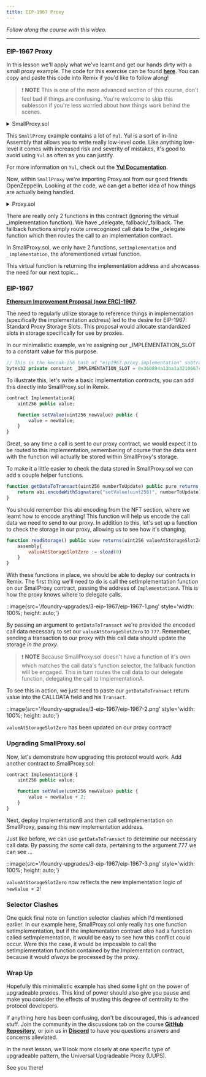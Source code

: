 ```yaml
---
title: EIP-1967 Proxy
---
```


_Follow along the course with this video._

---

### EIP-1967 Proxy

In this lesson we'll apply what we've learnt and get our hands dirty with a small proxy example. The code for this exercise can be found [**here**](https://github.com/Cyfrin/foundry-upgrades-f23/tree/main/src/sublesson). You can copy and paste this code into Remix if you'd like to follow along!

> ❗ **NOTE**
> This is one of the more advanced section of this course, don't feel bad if things are confusing. You're welcome to skip this sublesson if you're less worried about how things work behind the scenes.

<details>
<summary>SmallProxy.sol</summary>

```js
// SPDX-License-Identifier: MIT

pragma solidity ^0.8.19;

import "@openzeppelin/contracts/proxy/Proxy.sol";

contract SmallProxy is Proxy {
    // This is the keccak-256 hash of "eip1967.proxy.implementation" subtracted by 1
    bytes32 private constant _IMPLEMENTATION_SLOT = 0x360894a13ba1a3210667c828492db98dca3e2076cc3735a920a3ca505d382bbc;

    function setImplementation(address newImplementation) public {
        assembly {
            sstore(_IMPLEMENTATION_SLOT, newImplementation)
        }
    }

    function _implementation() internal view override returns (address implementationAddress) {
        assembly {
            implementationAddress := sload(_IMPLEMENTATION_SLOT)
        }
    }
```

</details>

This `SmallProxy` example contains a lot of `Yul`. Yul is a sort of in-line Assembly that allows you to write really low-level code. Like anything low-level it comes with increased risk and severity of mistakes, it's good to avoid using `Yul` as often as you can justify.

For more information on `Yul`, check out the [**Yul Documentation**](https://docs.soliditylang.org/en/latest/yul.html).

Now, within `SmallProxy` we're importing Proxy.sol from our good friends OpenZeppelin. Looking at the code, we can get a better idea of how things are actually being handled.

<details>
<summary>Proxy.sol</summary>

```js
// SPDX-License-Identifier: MIT
// OpenZeppelin Contracts (last updated v5.0.0) (proxy/Proxy.sol)

pragma solidity ^0.8.20;

/**
 * @dev This abstract contract provides a fallback function that delegates all calls to another contract using the EVM
 * instruction `delegatecall`. We refer to the second contract as the _implementation_ behind the proxy, and it has to
 * be specified by overriding the virtual {_implementation} function.
 *
 * Additionally, delegation to the implementation can be triggered manually through the {_fallback} function, or to a
 * different contract through the {_delegate} function.
 *
 * The success and return data of the delegated call will be returned back to the caller of the proxy.
 */
abstract contract Proxy {
    /**
     * @dev Delegates the current call to `implementation`.
     *
     * This function does not return to its internal call site, it will return directly to the external caller.
     */
    function _delegate(address implementation) internal virtual {
        assembly {
            // Copy msg.data. We take full control of memory in this inline assembly
            // block because it will not return to Solidity code. We overwrite the
            // Solidity scratch pad at memory position 0.
            calldatacopy(0, 0, calldatasize())

            // Call the implementation.
            // out and outsize are 0 because we don't know the size yet.
            let result := delegatecall(gas(), implementation, 0, calldatasize(), 0, 0)

            // Copy the returned data.
            returndatacopy(0, 0, returndatasize())

            switch result
            // delegatecall returns 0 on error.
            case 0 {
                revert(0, returndatasize())
            }
            default {
                return(0, returndatasize())
            }
        }
    }

    /**
     * @dev This is a virtual function that should be overridden so it returns the address to which the fallback
     * function and {_fallback} should delegate.
     */
    function _implementation() internal view virtual returns (address);

    /**
     * @dev Delegates the current call to the address returned by `_implementation()`.
     *
     * This function does not return to its internal call site, it will return directly to the external caller.
     */
    function _fallback() internal virtual {
        _delegate(_implementation());
    }

    /**
     * @dev Fallback function that delegates calls to the address returned by `_implementation()`. Will run if no other
     * function in the contract matches the call data.
     */
    fallback() external payable virtual {
        _fallback();
    }
}
```

</details>

There are really only 2 functions in this contract (ignoring the virtual \_implementation function). We have \_delegate, fallback/\_fallback. The fallback functions simply route unrecognized call data to the \_delegate function which then routes the call to an implementation contract.

In SmallProxy.sol, we only have 2 functions, `setImplementation` and `_implementation`, the aforementioned virtual function.

This virtual function is returning the implementation address and showcases the need for our next topic...

### EIP-1967

[**Ethereum Improvement Proposal (now ERC)-1967**](https://eips.ethereum.org/EIPS/eip-1967).

The need to regularly utilize storage to reference things in implementation (specifically the implementation address) led to the desire for EIP-1967: Standard Proxy Storage Slots. This proposal would allocate standardized slots in storage specifically for use by proxies.

In our minimalistic example, we're assigning our \_IMPLEMENTATION_SLOT to a constant value for this purpose.

```js
// This is the keccak-256 hash of "eip1967.proxy.implementation" subtracted by 1
bytes32 private constant _IMPLEMENTATION_SLOT = 0x360894a13ba1a3210667c828492db98dca3e2076cc3735a920a3ca505d382bbc;
```

To illustrate this, let's write a basic implementation contracts, you can add this directly into SmallProxy.sol in Remix.

```js
contract ImplementationA{
    uint256 public value;

    function setValue(uint256 newValue) public {
        value = newValue;
    }
}
```

Great, so any time a call is sent to our proxy contract, we would expect it to be routed to this implementation, remembering of course that the data sent with the function will actually be stored within SmallProxy's storage.

To make it a little easier to check the data stored in SmallProxy.sol we can add a couple helper functions.

```js
function getDataToTransact(uint256 numberToUpdate) public pure returns (bytes memory){
    return abi.encodeWithSignature("setValue(uint256)", numberToUpdate)
}
```

You should remember this abi encoding from the NFT section, where we learnt how to encode anything! This function will help us encode the call data we need to send to our proxy. In addition to this, let's set up a function to check the storage in our proxy, allowing us to see how it's changing.

```js
function readStorage() public view returns(uint256 valueAtStorageSlotZero){
    assembly{
        valueAtStorageSlotZero := sload(0)
    }
}
```

With these functions in place, we should be able to deploy our contracts in Remix. The first thing we'll need to do is call the setImplementation function on our SmallProxy contract, passing the address of `ImplementationA`. This is how the proxy knows where to delegate calls.

::image{src='/foundry-upgrades/3-eip-1967/eip-1967-1.png' style='width: 100%; height: auto;'}

By passing an argument to `getDataToTransact` we're provided the encoded call data necessary to set our `valueAtStorageSlotZero` to `777`. Remember, sending a transaction to our proxy with this call data should update the storage _in the proxy_.

> ❗ **NOTE**
> Because SmallProxy.sol doesn't have a function of it's own which matches the call data's function selector, the fallback function will be engaged. This in turn routes the call data to our delegate function, delegating the call to ImplementationA.

To see this in action, we just need to paste our `getDataToTransact` return value into the CALLDATA field and his `Transact`.

::image{src='/foundry-upgrades/3-eip-1967/eip-1967-2.png' style='width: 100%; height: auto;'}

`valueAtStorageSlotZero` has been updated on our proxy contract!

### Upgrading SmallProxy.sol

Now, let's demonstrate how upgrading this protocol would work. Add another contract to SmallProxy.sol:

```js
contract ImplementationB {
    uint256 public value;

    function setValue(uint256 newValue) public {
        value = newValue + 2;
    }
}
```

Next, deploy ImplementationB and then call setImplementation on SmallProxy, passing this new implementation address.

Just like before, we can use `getDataToTransact` to determine our necessary call data. By passing _the same_ call data, pertaining to the argument 777 we can see ...

::image{src='/foundry-upgrades/3-eip-1967/eip-1967-3.png' style='width: 100%; height: auto;'}

`valueAtStorageSlotZero` now reflects the new implementation logic of `newValue + 2`!

### Selector Clashes

One quick final note on function selector clashes which I'd mentioned earlier. In our example here, SmallProxy.sol only really has one function setImplementation, but if the implementation contract _also_ had a function called setImplementation, it would be easy to see how this conflict could occur. Were this the case, it would be impossible to call the setImplementation function contained by the Implementation contract, because it would _always_ be processed by the proxy.

### Wrap Up

Hopefully this minimalistic example has shed some light on the power of upgradeable proxies. This kind of power should also give you pause and make you consider the effects of trusting this degree of centrality to the protocol developers.

If anything here has been confusing, don't be discouraged, this is advanced stuff. Join the community in the discussions tab on the course [**GitHub Repository**](https://github.com/Cyfrin/foundry-full-course-f23/discussions), or join us in [**Discord**](https://discord.gg/cyfrin) to have you questions answers and concerns alleviated.

In the next lesson, we'll look more closely at one specific type of upgradeable pattern, the Universal Upgradeable Proxy (UUPS).

See you there!
